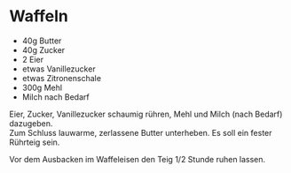 # Waffeln
* 40g Butter
* 40g Zucker
* 2 Eier
* etwas Vanillezucker
* etwas Zitronenschale
* 300g Mehl
* Milch nach Bedarf

Eier, Zucker, Vanillezucker schaumig rühren, Mehl und Milch (nach Bedarf) dazugeben.  
Zum Schluss lauwarme, zerlassene Butter unterheben. Es soll ein fester Rührteig sein.

Vor dem Ausbacken im Waffeleisen den Teig 1/2 Stunde ruhen lassen.